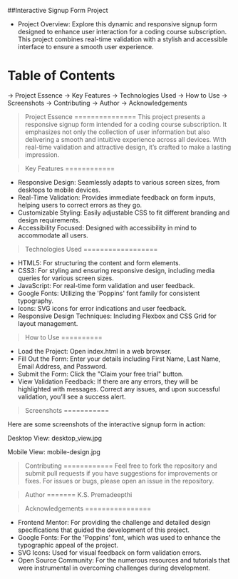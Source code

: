##Interactive Signup Form Project

 * Project Overview: Explore this dynamic and responsive signup form designed to enhance user interaction for a coding course subscription. This project combines real-time validation with a stylish and accessible interface to ensure a smooth user experience.

Table of Contents
=================
-> Project Essence
-> Key Features
-> Technologies Used
-> How to Use
-> Screenshots
-> Contributing
-> Author
-> Acknowledgements

> Project Essence
  ===============
This project presents a responsive signup form intended for a coding course subscription. It emphasizes not only the collection of user information but also delivering a smooth and intuitive experience across all devices. With real-time validation and attractive design, it’s crafted to make a lasting impression.

> Key Features
  ============

* Responsive Design: Seamlessly adapts to various screen sizes, from desktops to mobile devices.
* Real-Time Validation: Provides immediate feedback on form inputs, helping users to correct errors as they go.
* Customizable Styling: Easily adjustable CSS to fit different branding and design requirements.
* Accessibility Focused: Designed with accessibility in mind to accommodate all users.


> Technologies Used
  ==================
* HTML5: For structuring the content and form elements.
* CSS3: For styling and ensuring responsive design, including media queries for various screen sizes.
* JavaScript: For real-time form validation and user feedback.
* Google Fonts: Utilizing the 'Poppins' font family for consistent typography.
* Icons: SVG icons for error indications and user feedback.
* Responsive Design Techniques: Including Flexbox and CSS Grid for layout management.



> How to Use
  ==========
* Load the Project: Open index.html in a web browser.
* Fill Out the Form: Enter your details including First Name, Last Name, Email Address, and Password.
* Submit the Form: Click the "Claim your free trial" button.
* View Validation Feedback: If there are any errors, they will be highlighted with messages. Correct any issues, and    upon    successful validation, you’ll see a success alert.


> Screenshots
  ===========

Here are some screenshots of the interactive signup form in action:

Desktop View: desktop_view.jpg


Mobile View: mobile-design.jpg

> Contributing
  ============
Feel free to fork the repository and submit pull requests if you have suggestions for improvements or fixes. For issues or bugs, please open an issue in the repository.

> Author
  =======
K.S. Premadeepthi

> Acknowledgements
  ================
* Frontend Mentor: For providing the challenge and detailed design specifications that guided the development of this project.
* Google Fonts: For the 'Poppins' font, which was used to enhance the typographic appeal of the project.
* SVG Icons: Used for visual feedback on form validation errors.
* Open Source Community: For the numerous resources and tutorials that were instrumental in overcoming challenges during development.

